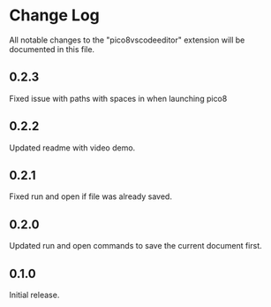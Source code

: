 # Change Log
All notable changes to the "pico8vscodeeditor" extension will be documented in this file.

## 0.2.3

Fixed issue with paths with spaces in when launching pico8

## 0.2.2

Updated readme with video demo.

## 0.2.1

Fixed run and open if file was already saved.

## 0.2.0

Updated run and open commands to save the current document first.

## 0.1.0

Initial release.